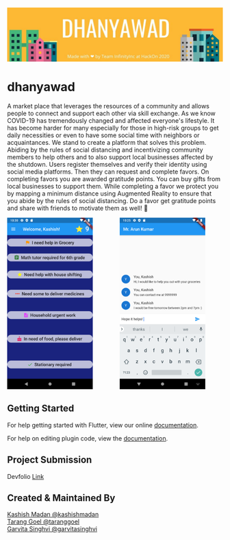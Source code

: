 ![header-dhanyawad](readme-assets/DHANYAWAD.jpg)


# dhanyawad

A market place that leverages the resources of a community and allows people to connect and support each other via skill exchange.
As we know COVID-19 has tremendously changed and affected everyone's lifestyle. It has become harder for many especially for those in high-risk groups to get daily necessities or even to have some social time with neighbors or acquaintances. We stand to create a platform that solves this problem.
Abiding by the rules of social distancing and incentivizing community members to help others and to also support local businesses affected by the shutdown. Users register themselves and verify their identity using social media platforms. Then they can request and complete favors. On completing favors you are awarded gratitude points. You can buy gifts from local businesses to support them.
While completing a favor we protect you by mapping a minimum distance using Augmented Reality to ensure that you abide by the rules of social distancing. 
Do a favor get gratitude points and share with friends to motivate them as well! 🌟

<img src="readme-assets/Screenshot_1587315616.png" data-canonical-src="" width="200" height="400" /> &nbsp; &nbsp; &nbsp; &nbsp; &nbsp; &nbsp; &nbsp;&nbsp; <img src="readme-assets/Screenshot_1587315325.png" data-canonical-src="" width="200" height="400" />

## Getting Started

For help getting started with Flutter, view our online [documentation](https://flutter.dev/).

For help on editing plugin code, view the [documentation](https://flutter.dev/docs/development/packages-and-plugins/using-packages#edit-code).

## Project Submission 
Devfolio [Link](https://devfolio.co/submissions/dhanyawad)

## Created & Maintained By
[Kashish Madan @kashishmadan](https://github.com/kashishmadan) <br />
[Tarang Goel @taranggoel](https://github.com/taranggoel) <br />
[Garvita Singhvi @garvitasinghvi](https://github.com/garvitasinghvi)


